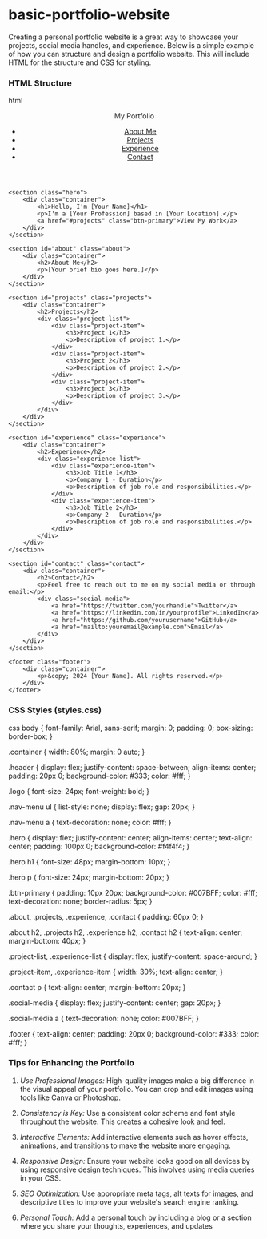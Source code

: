 # basic-portfolio-website
Creating a personal portfolio website is a great way to showcase your projects, social media handles, and experience. Below is a simple example of how you can structure and design a portfolio website. This will include HTML for the structure and CSS for styling.

### HTML Structure

html
<!DOCTYPE html>
<html lang="en">
<head>
    <meta charset="UTF-8">
    <meta name="viewport" content="width=device-width, initial-scale=1.0">
    <title>My Portfolio</title>
    <link rel="stylesheet" href="styles.css">
</head>
<body>
    <header class="header">
        <div class="container">
            <div class="logo">My Portfolio</div>
            <nav class="nav-menu">
                <ul>
                    <li><a href="#about">About Me</a></li>
                    <li><a href="#projects">Projects</a></li>
                    <li><a href="#experience">Experience</a></li>
                    <li><a href="#contact">Contact</a></li>
                </ul>
            </nav>
        </div>
    </header>

    <section class="hero">
        <div class="container">
            <h1>Hello, I'm [Your Name]</h1>
            <p>I'm a [Your Profession] based in [Your Location].</p>
            <a href="#projects" class="btn-primary">View My Work</a>
        </div>
    </section>

    <section id="about" class="about">
        <div class="container">
            <h2>About Me</h2>
            <p>[Your brief bio goes here.]</p>
        </div>
    </section>

    <section id="projects" class="projects">
        <div class="container">
            <h2>Projects</h2>
            <div class="project-list">
                <div class="project-item">
                    <h3>Project 1</h3>
                    <p>Description of project 1.</p>
                </div>
                <div class="project-item">
                    <h3>Project 2</h3>
                    <p>Description of project 2.</p>
                </div>
                <div class="project-item">
                    <h3>Project 3</h3>
                    <p>Description of project 3.</p>
                </div>
            </div>
        </div>
    </section>

    <section id="experience" class="experience">
        <div class="container">
            <h2>Experience</h2>
            <div class="experience-list">
                <div class="experience-item">
                    <h3>Job Title 1</h3>
                    <p>Company 1 - Duration</p>
                    <p>Description of job role and responsibilities.</p>
                </div>
                <div class="experience-item">
                    <h3>Job Title 2</h3>
                    <p>Company 2 - Duration</p>
                    <p>Description of job role and responsibilities.</p>
                </div>
            </div>
        </div>
    </section>

    <section id="contact" class="contact">
        <div class="container">
            <h2>Contact</h2>
            <p>Feel free to reach out to me on my social media or through email:</p>
            <div class="social-media">
                <a href="https://twitter.com/yourhandle">Twitter</a>
                <a href="https://linkedin.com/in/yourprofile">LinkedIn</a>
                <a href="https://github.com/yourusername">GitHub</a>
                <a href="mailto:youremail@example.com">Email</a>
            </div>
        </div>
    </section>

    <footer class="footer">
        <div class="container">
            <p>&copy; 2024 [Your Name]. All rights reserved.</p>
        </div>
    </footer>
</body>
</html>


### CSS Styles (styles.css)

css
body {
    font-family: Arial, sans-serif;
    margin: 0;
    padding: 0;
    box-sizing: border-box;
}

.container {
    width: 80%;
    margin: 0 auto;
}

.header {
    display: flex;
    justify-content: space-between;
    align-items: center;
    padding: 20px 0;
    background-color: #333;
    color: #fff;
}

.logo {
    font-size: 24px;
    font-weight: bold;
}

.nav-menu ul {
    list-style: none;
    display: flex;
    gap: 20px;
}

.nav-menu a {
    text-decoration: none;
    color: #fff;
}

.hero {
    display: flex;
    justify-content: center;
    align-items: center;
    text-align: center;
    padding: 100px 0;
    background-color: #f4f4f4;
}

.hero h1 {
    font-size: 48px;
    margin-bottom: 10px;
}

.hero p {
    font-size: 24px;
    margin-bottom: 20px;
}

.btn-primary {
    padding: 10px 20px;
    background-color: #007BFF;
    color: #fff;
    text-decoration: none;
    border-radius: 5px;
}

.about, .projects, .experience, .contact {
    padding: 60px 0;
}

.about h2, .projects h2, .experience h2, .contact h2 {
    text-align: center;
    margin-bottom: 40px;
}

.project-list, .experience-list {
    display: flex;
    justify-content: space-around;
}

.project-item, .experience-item {
    width: 30%;
    text-align: center;
}

.contact p {
    text-align: center;
    margin-bottom: 20px;
}

.social-media {
    display: flex;
    justify-content: center;
    gap: 20px;
}

.social-media a {
    text-decoration: none;
    color: #007BFF;
}

.footer {
    text-align: center;
    padding: 20px 0;
    background-color: #333;
    color: #fff;
}


### Tips for Enhancing the Portfolio

1. *Use Professional Images:* High-quality images make a big difference in the visual appeal of your portfolio. You can crop and edit images using tools like Canva or Photoshop.

2. *Consistency is Key:* Use a consistent color scheme and font style throughout the website. This creates a cohesive look and feel.

3. *Interactive Elements:* Add interactive elements such as hover effects, animations, and transitions to make the website more engaging.

4. *Responsive Design:* Ensure your website looks good on all devices by using responsive design techniques. This involves using media queries in your CSS.

5. *SEO Optimization:* Use appropriate meta tags, alt texts for images, and descriptive titles to improve your website's search engine ranking.

6. *Personal Touch:* Add a personal touch by including a blog or a section where you share your thoughts, experiences, and updates
